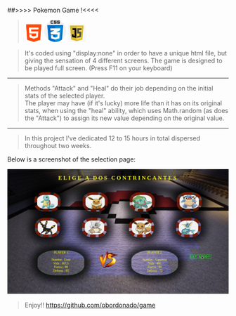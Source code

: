 ##>>>> Pokemon Game !<<<<
><img src="/img/html.png" alt="html" width="40"/>  <img src="/img/css.png" alt="html" width="50"/>  <img src="/img/javascript.png" alt="html" width="40"/>

>It's coded using "display:none" in order to have a unique html file, but giving the sensation of 4 different screens.
The game is designed to be played full screen. (Press F11 on your keyboard)<br>
------------
>Methods "Attack" and "Heal" do their job depending on the initial stats of the selected player.<br>
The player may have (if it's lucky) more life than it has on its original stats, when using the "heal" ability, which uses Math.random (as does the "Attack") to assign its new value depending on the original value.

-------
>In this project I've dedicated 12 to 15 hours in total dispersed throughout two weeks.


Below is a screenshot of the selection page:

![Seleccion](./img/Captura%20de%20Juego%20Pokemon.png)

>Enjoy!!
https://github.com/obordonado/game